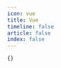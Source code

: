 ```yaml
---
icon: vue
title: Vue
timeline: false
article: false
index: false
---
```


```component Catalog
{}
```

